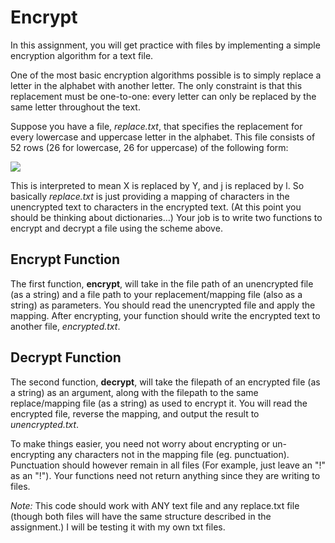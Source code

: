 # Encrypt
In this assignment, you will get practice with files by implementing a simple encryption
algorithm for a text file.

One of the most basic encryption algorithms possible is to simply replace a letter in the
alphabet with another letter. The only constraint is that this replacement must be one-to-one:
every letter can only be replaced by the same letter throughout the text.

Suppose you have a file, *replace.txt*, that specifies the replacement for every lowercase and
uppercase letter in the alphabet. This file consists of 52 rows (26 for lowercase, 26 for
uppercase) of the following form:

<img src='https://drive.google.com/uc?export=view&id=1mPXgEgbGMTVMH8TEcil7KG4rT4QfLjGj' />

This is interpreted to mean X is replaced by Y, and j is replaced by l. So basically *replace.txt* is just providing a
mapping of characters in the unencrypted text to characters in the encrypted text. (At this
point you should be thinking about dictionaries…)
Your job is to write two functions to encrypt and decrypt a file using the scheme above.

## Encrypt Function
The first function, **encrypt**, will take in the file path of an unencrypted file (as a string) and a file path to your replacement/mapping file (also as a string) as parameters. You should read the unencrypted file and apply the mapping. After encrypting, your function should write the encrypted text to another file, *encrypted.txt*.

## Decrypt Function
The second function, **decrypt**, will take the filepath of an encrypted file (as a string) as an argument, along with the filepath to the same replace/mapping file (as a string) as used to encrypt it. You will read the encrypted file, reverse the mapping, and output the result to *unencrypted.txt*.

To make things easier, you need not worry about encrypting or un-encrypting any
characters not in the mapping file (eg. punctuation). Punctuation should however remain in all files (For example, just leave an "!" as an "!"). Your functions need not return anything since they are writing to files.

*Note:* This code should work with ANY text file and any replace.txt file (though both files will have the same structure described in the assignment.) I will be testing it with my own txt files.
